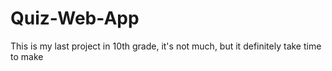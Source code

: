 # Quiz-Web-App
This is my last project in 10th grade, it's not much, but it definitely take time to make
